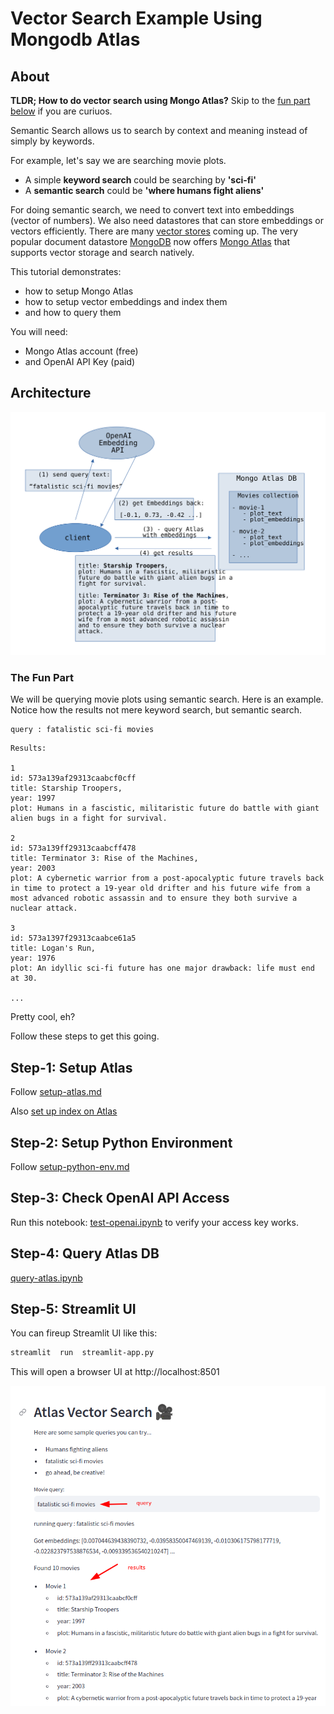 # Vector Search Example Using Mongodb Atlas

## About

**TLDR; How to do vector search using Mongo Atlas?**  Skip to the [fun part below](#the-fun-part) if you are curiuos.

Semantic Search allows us to search by context and meaning instead of simply by keywords.

For example, let's say we are searching movie plots.

- A simple **keyword search** could be searching by **'sci-fi'**
- A **semantic search** could be **'where humans fight aliens'**

For doing semantic search, we need to convert text into  embeddings (vector of numbers).  We also need datastores that can store embeddings or vectors efficiently.  There are many [vector stores](https://aws.amazon.com/what-is/vector-databases/) coming up.  The very popular document datastore [MongoDB](https://www.mongodb.com/) now offers [Mongo Atlas](https://www.mongodb.com/atlas) that supports vector storage and search natively.

This tutorial demonstrates:

- how to setup Mongo Atlas
- how to setup vector embeddings and index them
- and how to query them

You will need:

- Mongo Atlas account (free)
- and OpenAI API Key (paid)

## Architecture

![architecture](images/architecture-1.svg)

### The Fun Part

We will be querying movie plots using semantic search.  Here is an example.  Notice how the results not mere keyword search, but semantic search.

```text
query : fatalistic sci-fi movies
```

```text
Results: 

1
id: 573a139af29313caabcf0cff
title: Starship Troopers,
year: 1997
plot: Humans in a fascistic, militaristic future do battle with giant alien bugs in a fight for survival.

2
id: 573a139ff29313caabcff478
title: Terminator 3: Rise of the Machines,
year: 2003
plot: A cybernetic warrior from a post-apocalyptic future travels back in time to protect a 19-year old drifter and his future wife from a most advanced robotic assassin and to ensure they both survive a nuclear attack.

3
id: 573a1397f29313caabce61a5
title: Logan's Run,
year: 1976
plot: An idyllic sci-fi future has one major drawback: life must end at 30.

...
```

Pretty cool, eh?

Follow these steps to get this going.

## Step-1: Setup Atlas

Follow [setup-atlas.md](setup-atlas.md)

Also [set up index on Atlas](setup-atlas-index.md)

## Step-2: Setup Python Environment

Follow [setup-python-env.md](setup-python-env.md)

## Step-3: Check OpenAI API Access

Run this notebook: [test-openai.ipynb](test-openai.ipynb) to verify your access key works.

## Step-4: Query Atlas DB

[query-atlas.ipynb](query-atlas.ipynb)

## Step-5: Streamlit UI

You can fireup Streamlit UI like this:

```bash
streamlit  run  streamlit-app.py
```

This will open a browser UI at http://localhost:8501

![](images/streamlit-ui1.png)